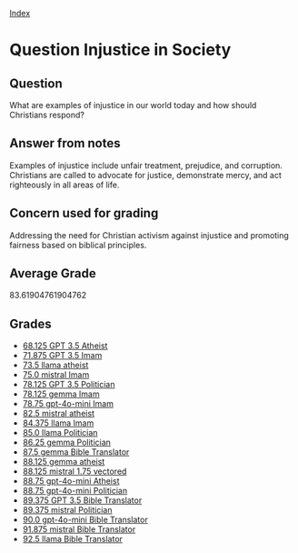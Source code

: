 
[Index](../../index.md)
# Question Injustice in Society
## Question
What are examples of injustice in our world today and how should Christians respond?

## Answer from notes
Examples of injustice include unfair treatment, prejudice, and corruption. Christians are called to advocate for justice, demonstrate mercy, and act righteously in all areas of life.

## Concern used for grading
Addressing the need for Christian activism against injustice and promoting fairness based on biblical principles.

## Average Grade
83.61904761904762

## Grades
 * [68.125 GPT 3.5 Atheist](../answers/GPT_3.5_Atheist/Injustice_in_Society.md)
 * [71.875 GPT 3.5 Imam](../answers/GPT_3.5_Imam/Injustice_in_Society.md)
 * [73.5 llama atheist](../answers/llama_atheist/Injustice_in_Society.md)
 * [75.0 mistral Imam](../answers/mistral_Imam/Injustice_in_Society.md)
 * [78.125 GPT 3.5 Politician](../answers/GPT_3.5_Politician/Injustice_in_Society.md)
 * [78.125 gemma Imam](../answers/gemma_Imam/Injustice_in_Society.md)
 * [78.75 gpt-4o-mini Imam](../answers/gpt-4o-mini_Imam/Injustice_in_Society.md)
 * [82.5 mistral atheist](../answers/mistral_atheist/Injustice_in_Society.md)
 * [84.375 llama Imam](../answers/llama_Imam/Injustice_in_Society.md)
 * [85.0 llama Politician](../answers/llama_Politician/Injustice_in_Society.md)
 * [86.25 gemma Politician](../answers/gemma_Politician/Injustice_in_Society.md)
 * [87.5 gemma Bible Translator](../answers/gemma_Bible_Translator/Injustice_in_Society.md)
 * [88.125 gemma atheist](../answers/gemma_atheist/Injustice_in_Society.md)
 * [88.125 mistral 1.75 vectored](../answers/mistral_1.75_vectored/Injustice_in_Society.md)
 * [88.75 gpt-4o-mini Atheist](../answers/gpt-4o-mini_Atheist/Injustice_in_Society.md)
 * [88.75 gpt-4o-mini Politician](../answers/gpt-4o-mini_Politician/Injustice_in_Society.md)
 * [89.375 GPT 3.5 Bible Translator](../answers/GPT_3.5_Bible_Translator/Injustice_in_Society.md)
 * [89.375 mistral Politician](../answers/mistral_Politician/Injustice_in_Society.md)
 * [90.0 gpt-4o-mini Bible Translator](../answers/gpt-4o-mini_Bible_Translator/Injustice_in_Society.md)
 * [91.875 mistral Bible Translator](../answers/mistral_Bible_Translator/Injustice_in_Society.md)
 * [92.5 llama Bible Translator](../answers/llama_Bible_Translator/Injustice_in_Society.md)
